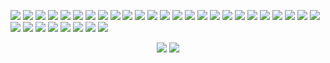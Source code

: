 <img src="https://img.shields.io/badge/-Java-5194f0?style=flat-square&logo=java&logoColor=white"/> <img src="https://img.shields.io/badge/-Maven-5194f0?style=flat-square&logo=apache%20maven&logoColor=white"/> <img src="https://img.shields.io/badge/-Gradle-5194f0?style=flat-square&logo=gradle&logoColor=white"/> <img src="https://img.shields.io/badge/-Android-5194f0?style=flat-square&logo=android&logoColor=white"/> <img src="https://img.shields.io/badge/-Docker-5194f0?style=flat-square&logo=docker&logoColor=white"/> <img src="https://img.shields.io/badge/-JavaScript-5194f0?style=flat-square&logo=javascript&logoColor=white"/> <img src="https://img.shields.io/badge/-Node.js-5194f0?style=flat-square&logo=node.js&logoColor=white"/> <img src="https://img.shields.io/badge/-Vue.js-5194f0?style=flat-square&logo=vue.js&logoColor=white"/> <img src="https://img.shields.io/badge/-Vuetify-5194f0?style=flat-square&logo=vuetify&logoColor=white"/> <img src="https://img.shields.io/badge/-Nuxt.js-5194f0?style=flat-square&logo=nuxt.js&logoColor=white"/> <img src="https://img.shields.io/badge/-Yarn-5194f0?style=flat-square&logo=yarn&logoColor=white"/> <img src="https://img.shields.io/badge/-MongoDB-5194f0?style=flat-square&logo=mongodb&logoColor=white"/> <img src="https://img.shields.io/badge/-NPM-5194f0?style=flat-square&logo=npm&logoColor=white"/> <img src="https://img.shields.io/badge/-HTML5-5194f0?style=flat-square&logo=html5&logoColor=white"/> <img src="https://img.shields.io/badge/-WebPack-5194f0?style=flat-square&logo=webpack&logoColor=white"/> <img src="https://img.shields.io/badge/-Telegram-5194f0?style=flat-square&logo=telegram&logoColor=white"/> <img src="https://img.shields.io/badge/-Linux-5194f0?style=flat-square&logo=linux&logoColor=white"/> <img src="https://img.shields.io/badge/-GitHub-5194f0?style=flat-square&logo=GitHub&logoColor=white"/> <img src="https://img.shields.io/badge/-GitLab-5194f0?style=flat-square&logo=gitlab&logoColor=white"/> <img src="https://img.shields.io/badge/-GitHub%20Actions-5194f0?style=flat-square&logo=github%20actions&logoColor=white"/> <img src="https://img.shields.io/badge/-Git-5194f0?style=flat-square&logo=Git&logoColor=white"/> <img src="https://img.shields.io/badge/-LaTeX-5194f0?style=flat-square&logo=latex&logoColor=white"/> <img src="https://img.shields.io/badge/-Visual%20Studio%20Code-5194f0?style=flat-square&logo=Visual%20Studio%20Code&logoColor=white"/> <img src="https://img.shields.io/badge/-Intellij%20IDEA-5194f0?style=flat-square&logo=intellij%20idea&logoColor=white"/> <img src="https://img.shields.io/badge/-MySQL-5194f0?style=flat-square&logo=mysql&logoColor=white"/> <img src="https://img.shields.io/badge/-SQLite-5194f0?style=flat-square&logo=sqlite&logoColor=white"/> <img src="https://img.shields.io/badge/-Kotlin-5194f0?style=flat-square&logo=kotlin&logoColor=white"/> <img src="https://img.shields.io/badge/-C%23-5194f0?style=flat-square&logo=c%20sharp&logoColor=white"/> <img src="https://img.shields.io/badge/-Apache%20Spark-5194f0?style=flat-square&logo=apache%20spark&logoColor=white"/> <img src="https://img.shields.io/badge/-Arduino-5194f0?style=flat-square&logo=arduino&logoColor=white"/> <img src="https://img.shields.io/badge/-Blender-5194f0?style=flat-square&logo=blender&logoColor=white"/> <img src="https://img.shields.io/badge/-Godot-5194f0?style=flat-square&logo=godot%20engine&logoColor=white"/> <img src="https://img.shields.io/badge/-Unity-5194f0?style=flat-square&logo=unity&logoColor=white"/>

<p align="center" >
    <img src="https://github-readme-stats.vercel.app/api?username=henkelmax&count_private=true&show_icons=true&include_all_commits=true"/>
    <img src="https://github-readme-stats.vercel.app/api/top-langs/?username=henkelmax&layout=compact&hide=html"/>
</p>
